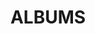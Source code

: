 ---
layout: album_gallery
resource: facebook
title: "ALBUMS"
description: "archive"
active: gallery
header-img: "img/gallery-bg.jpg"
images:

- image_path: /HQT/ao_dai/757967479709178_419100599_757967663042493_3055947718044778055_n.jpg
  gallery-folder: /gallery/HQT/ao_dai/
  gallery-name: ao_dai
  gallery-date: March 2025
- image_path: /HQT/chan_dung/793623346143591_432354509_793623672810225_7785443266694722411_n.jpg
  gallery-folder: /gallery/HQT/chan_dung/
  gallery-name: chan_dung
  gallery-date: March 2025
- image_path: /HQT/giau_quan/834590145380244_441365892_834590735380185_8789725051947053217_n.jpg
  gallery-folder: /gallery/HQT/giau_quan/
  gallery-name: giau_quan
  gallery-date: March 2025
- image_path: /HQT/jean/847006134138645_441921297_847007417471850_6527498296634562582_n.jpg
  gallery-folder: /gallery/HQT/jean/
  gallery-name: jean
  gallery-date: March 2025
- image_path: /HQT/other/768449205327672_422699844_768449201994339_7604361225515559221_n.jpg
  gallery-folder: /gallery/HQT/other/
  gallery-name: other
  gallery-date: March 2025
- image_path: /HQT/quan dai/935607368611854_462943425_935607371945187_6706815776076449556_n.jpg
  gallery-folder: /gallery/HQT/quan dai/
  gallery-name: quan dai
  gallery-date: March 2025
- image_path: /HQT/quan dai (10)/946879077484683_464955355_946879384151319_1964633369092156590_n.jpg
  gallery-folder: /gallery/HQT/quan dai (10)/
  gallery-name: quan dai (10)
  gallery-date: March 2025
- image_path: /HQT/quan dai (2)/926185542887370_461682388_926187776220480_5152753064909053947_n.jpg
  gallery-folder: /gallery/HQT/quan dai (2)/
  gallery-name: quan dai (2)
  gallery-date: March 2025
- image_path: /HQT/quan dai (3)/720983630074230_399051983_720983810074212_4924227652442634647_n.jpg
  gallery-folder: /gallery/HQT/quan dai (3)/
  gallery-name: quan dai (3)
  gallery-date: March 2025
- image_path: /HQT/quan dai (4)/862235392615720_451554274_874377411401517_7166240105413272040_n.jpg
  gallery-folder: /gallery/HQT/quan dai (4)/
  gallery-name: quan dai (4)
  gallery-date: March 2025
- image_path: /HQT/quan dai (5)/869607458545179_453648678_884217293750862_6610644948617157766_n.jpg
  gallery-folder: /gallery/HQT/quan dai (5)/
  gallery-name: quan dai (5)
  gallery-date: March 2025
- image_path: /HQT/quan dai (6)/874384188067506_451634985_874384601400798_7886738219822381458_n.jpg
  gallery-folder: /gallery/HQT/quan dai (6)/
  gallery-name: quan dai (6)
  gallery-date: March 2025
- image_path: /HQT/quan dai (7)/881800473992544_455345483_893783762794215_2411629141021743452_n.jpg
  gallery-folder: /gallery/HQT/quan dai (7)/
  gallery-name: quan dai (7)
  gallery-date: March 2025
- image_path: /HQT/quan dai (8)/896475892525002_456436613_897240002448591_5471442491422867609_n.jpg
  gallery-folder: /gallery/HQT/quan dai (8)/
  gallery-name: quan dai (8)
  gallery-date: March 2025
- image_path: /HQT/quan dai (9)/903354151837176_457809754_903354331837158_3287234197569680246_n.jpg
  gallery-folder: /gallery/HQT/quan dai (9)/
  gallery-name: quan dai (9)
  gallery-date: March 2025
- image_path: /HQT/quan ngan/781055504067042_427796176_781055914067001_3722121986337436880_n.jpg
  gallery-folder: /gallery/HQT/quan ngan/
  gallery-name: quan ngan
  gallery-date: March 2025
- image_path: /HQT/quan ngan (10)/891743409664917_455215886_891743619664896_8269292723833859092_n.jpg
  gallery-folder: /gallery/HQT/quan ngan (10)/
  gallery-name: quan ngan (10)
  gallery-date: March 2025
- image_path: /HQT/quan ngan (11)/844748257697766_445359738_844748741031051_8237925353175440060_n.jpg
  gallery-folder: /gallery/HQT/quan ngan (11)/
  gallery-name: quan ngan (11)
  gallery-date: March 2025
- image_path: /HQT/quan ngan (2)/966614808844443_468055561_966615172177740_5203990654857439155_n.jpg
  gallery-folder: /gallery/HQT/quan ngan (2)/
  gallery-name: quan ngan (2)
  gallery-date: March 2025
- image_path: /HQT/quan ngan (3)/737494951756431_425503931_775293517976574_7020846098482868355_n.jpg
  gallery-folder: /gallery/HQT/quan ngan (3)/
  gallery-name: quan ngan (3)
  gallery-date: March 2025
- image_path: /HQT/quan ngan (4)/742842181221709_413034305_746939007478692_444943938158947097_n.jpg
  gallery-folder: /gallery/HQT/quan ngan (4)/
  gallery-name: quan ngan (4)
  gallery-date: March 2025
- image_path: /HQT/quan ngan (5)/884170440422215_449835227_871955474977044_1921893814689401389_n.jpg
  gallery-folder: /gallery/HQT/quan ngan (5)/
  gallery-name: quan ngan (5)
  gallery-date: March 2025
- image_path: /HQT/quan ngan (6)/772552321584027_422364374_767847495387843_1040371015188583351_n.jpg
  gallery-folder: /gallery/HQT/quan ngan (6)/
  gallery-name: quan ngan (6)
  gallery-date: March 2025
- image_path: /HQT/quan ngan (7)/866634665509125_449787281_866634925509099_629688653324576868_n.jpg
  gallery-folder: /gallery/HQT/quan ngan (7)/
  gallery-name: quan ngan (7)
  gallery-date: March 2025
- image_path: /HQT/quan ngan (8)/929446709227920_462198559_929446962561228_3546209955950300729_n.jpg
  gallery-folder: /gallery/HQT/quan ngan (8)/
  gallery-name: quan ngan (8)
  gallery-date: March 2025
- image_path: /HQT/quan ngan (9)/994000199439237_472388089_994000202772570_9110131769342008048_n.jpg
  gallery-folder: /gallery/HQT/quan ngan (9)/
  gallery-name: quan ngan (9)
  gallery-date: March 2025
- image_path: /HQT/sexy/999832999852205940_441328077_833000315539227_8744071771782847308_n.jpg
  gallery-folder: /gallery/HQT/sexy/
  gallery-name: sexy
  gallery-date: March 2025
- image_path: /HQT/VayDai/0_730375812468345_404886456_730376395801620_7381170623806509889_n.jpg
  gallery-folder: /gallery/HQT/VayDai/
  gallery-name: VayDai
  gallery-date: March 2025
- image_path: /HQT/VayDai (2)/852659123573346_448210614_852659306906661_759107213090235853_n.jpg
  gallery-folder: /gallery/HQT/VayDai (2)/
  gallery-name: VayDai (2)
  gallery-date: March 2025
- image_path: /HQT/VayDai (3)/827393159433276_440783295_827394009433191_6796279576389509130_n.jpg
  gallery-folder: /gallery/HQT/VayDai (3)/
  gallery-name: VayDai (3)
  gallery-date: March 2025
- image_path: /HQT/VayDai (4)/926157402890184_461754877_926157406223517_2978244071002115004_n.jpg
  gallery-folder: /gallery/HQT/VayDai (4)/
  gallery-name: VayDai (4)
  gallery-date: March 2025
- image_path: /HQT/VayDai (5)/949794843859773_467437846_961620239343900_2266714784073739720_n.jpg
  gallery-folder: /gallery/HQT/VayDai (5)/
  gallery-name: VayDai (5)
  gallery-date: March 2025
- image_path: /HQT/VayDai (6)/872558358250089_450971333_872558541583404_7533599075541193263_n.jpg
  gallery-folder: /gallery/HQT/VayDai (6)/
  gallery-name: VayDai (6)
  gallery-date: March 2025
- image_path: /HQT/VayDai (7)/957097113129546_466736592_957097323129525_8939624623052103784_n.jpg
  gallery-folder: /gallery/HQT/VayDai (7)/
  gallery-name: VayDai (7)
  gallery-date: March 2025
- image_path: /HQT/VayDai (8)/934648168707774_462803176_934650508707540_6760430096325939724_n.jpg
  gallery-folder: /gallery/HQT/VayDai (8)/
  gallery-name: VayDai (8)
  gallery-date: March 2025
- image_path: /HQT/VayDai (9)/756806789825247_417159539_756807083158551_8863641113379894626_n.jpg
  gallery-folder: /gallery/HQT/VayDai (9)/
  gallery-name: VayDai (9)
  gallery-date: March 2025
- image_path: /HQT/VayNganCS_n/5_852011743638084_448086186_852011970304728_2328774071508570828_n.jpg
  gallery-folder: /gallery/HQT/VayNganCS_n/
  gallery-name: VayNganCS_n
  gallery-date: March 2025
- image_path: /HQT/VayNganCS_n (10)/863963315776260_449482445_863964005776191_6498713642237561604_n.jpg
  gallery-folder: /gallery/HQT/VayNganCS_n (10)/
  gallery-name: VayNganCS_n (10)
  gallery-date: March 2025
- image_path: /HQT/VayNganCS_n (2)/877353051103955_459635289_913338157505442_4354439653785287483_n.jpg
  gallery-folder: /gallery/HQT/VayNganCS_n (2)/
  gallery-name: VayNganCS_n (2)
  gallery-date: March 2025
- image_path: /HQT/VayNganCS_n (3)/961198182719439_467170381_961198189386105_4167516528807211344_n.jpg
  gallery-folder: /gallery/HQT/VayNganCS_n (3)/
  gallery-name: VayNganCS_n (3)
  gallery-date: March 2025
- image_path: /HQT/VayNganCS_n (4)/_793794146126511_434928575_810658144440111_1393502644289177294_n.jpg
  gallery-folder: /gallery/HQT/VayNganCS_n (4)/
  gallery-name: VayNganCS_n (4)
  gallery-date: March 2025
- image_path: /HQT/VayNganCS_n (5)/927923436046914_462114702_927923439380247_4536020954310357076_n.jpg
  gallery-folder: /gallery/HQT/VayNganCS_n (5)/
  gallery-name: VayNganCS_n (5)
  gallery-date: March 2025
- image_path: /HQT/VayNganCS_n (6)/873753121463946_450909989_873753118130613_7138958483361425719_n.jpg
  gallery-folder: /gallery/HQT/VayNganCS_n (6)/
  gallery-name: VayNganCS_n (6)
  gallery-date: March 2025
- image_path: /HQT/VayNganCS_n (7)/774684618037464_425728810_774685931370666_8606870038220005971_n.jpg
  gallery-folder: /gallery/HQT/VayNganCS_n (7)/
  gallery-name: VayNganCS_n (7)
  gallery-date: March 2025
- image_path: /HQT/VayNganCS_n (8)/723124893193437_401263386_723125283193398_3039792999506675918_n.jpg
  gallery-folder: /gallery/HQT/VayNganCS_n (8)/
  gallery-name: VayNganCS_n (8)
  gallery-date: March 2025
- image_path: /HQT/VayNganCS_n (9)/954798263359431_465567540_954798700026054_6939023389763437756_n.jpg
  gallery-folder: /gallery/HQT/VayNganCS_n (9)/
  gallery-name: VayNganCS_n (9)
  gallery-date: March 2025
- image_path: /HQT/Vay_Ngan_BB_trang/834305472075378_442494730_841747201331205_1814482228625552721_n.jpg
  gallery-folder: /gallery/HQT/Vay_Ngan_BB_trang/
  gallery-name: Vay_Ngan_BB_trang
  gallery-date: March 2025
- image_path: /HQT/Vay_Ngan_BB_trang (2)/834305472075378_441350858_834305732075352_6680159418933665474_n.jpg
  gallery-folder: /gallery/HQT/Vay_Ngan_BB_trang (2)/
  gallery-name: Vay_Ngan_BB_trang (2)
  gallery-date: March 2025
- image_path: /HQT/Vay_Ngan_BB_trang (3)/899260388913219_456663571_899260782246513_5319137596575187368_n.jpg
  gallery-folder: /gallery/HQT/Vay_Ngan_BB_trang (3)/
  gallery-name: Vay_Ngan_BB_trang (3)
  gallery-date: March 2025
---